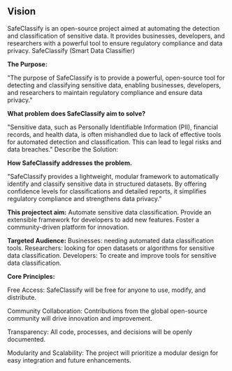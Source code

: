  
 ## Vision
SafeClassify is an open-source project aimed at automating the detection and classification of sensitive data. It provides businesses, developers, and researchers with a powerful tool to ensure regulatory compliance and data privacy.
                      SafeClassify (Smart Data Classifier)

**The Purpose:**
   
  "The purpose of SafeClassify is to provide a powerful, open-source tool for detecting and classifying sensitive data, enabling businesses, developers, and researchers to maintain regulatory compliance and ensure data privacy."


**What problem does SafeClassify aim to solve?**

   "Sensitive data, such as Personally Identifiable Information (PII), financial records, and health data, is often mishandled due to lack of effective tools for automated detection and classification. This can lead to legal risks and data breaches."
Describe the Solution:

**How SafeClassify addresses the problem.**
  
 "SafeClassify provides a lightweight, modular framework to automatically identify and classify sensitive data in structured datasets. By offering confidence levels for classifications and detailed reports, it simplifies regulatory compliance and strengthens data privacy."


**This projectect aim:**
Automate sensitive data classification.
Provide an extensible framework for developers to add new features.
Foster a community-driven platform for innovation.


**Targeted Audience:**
Businesses: needing automated data classification tools.
Researchers: looking for open datasets or algorithms for sensitive data classification.
Developers: To create and improve tools for sensitive data classification.


**Core Principles:**

Free Access: SafeClassify will be free for anyone to use, modify, and distribute.

Community Collaboration: Contributions from the global open-source community will drive innovation and improvement.

Transparency: All code, processes, and decisions will be openly documented.

Modularity and Scalability: The project will prioritize a modular design for easy integration and future enhancements.

